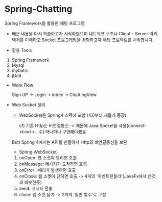 # Spring-Chatting
Spring Framework를 활용한 채팅 프로그램
- 배운 내용을 다시 학습하고자 시작하였으며 네트워크 구조나 Client - Server 아키텍처를 이해하고 Socket 프로그래밍을 경험하고자 해당 프로젝트를 시작합니다.

* 활용 Tools
 1. Spring Framework 
 2. Mysql
 3. mybatis
 4. jUnit
 
- Work Flow 

  Sign UP -> Login -> index -> ChattingView
  

* Web Socket 정리 

  - WebSocket은 Spring4 스펙에 포함 (4.0부터 새롭게 등장)
  
    cf) 기존 Http는 비연결통신 -> 때문에 Java Socket을 사용(connect->bind->...수) 하나하나 구현해야했음
    
   But) Spring 4에서는 API를 만들어서 Http의 비연결통신을 보완 
   
   * Spring WebSocket 
   1) onOpen: 웹 소켓이 열리면 호출 
   2) onMessage: 메시지가 도착하면 호축 
   3) onError : 에러가 발생하면 호출 
   4) onClose: 웹 소켓이 닫히면 호출
   -> 4개의 '이벤트핸들러'(JavaFx에서 쓴것과 비슷한듯)
   5) send: 메시지 전송 
   6) close: 웹 소켓 닫기 
   -> 2개의 '일반 함수'로 구성
   
